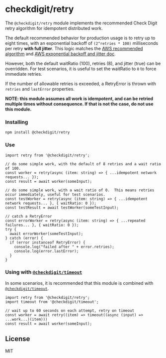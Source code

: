 # checkdigit/retry

The `@checkdigit/retry` module implements the recommended Check Digit retry algorithm for idempotent distributed work.

The default recommended behavior for production usage is to retry up to eight times, with an exponential backoff
of `(2^retries * 100)` milliseconds per retry **with full jitter**.
This logic matches the
[AWS recommended algorithm](https://docs.aws.amazon.com/general/latest/gr/api-retries.html) and
[AWS exponential backoff and jitter doc](https://aws.amazon.com/blogs/architecture/exponential-backoff-and-jitter/).

However, both the default waitRatio (100), retries (8), and jitter (true) can be overridden. For
test scenarios, it is useful to set the waitRatio to `0` to force immediate retries.

If the number of allowable retries is exceeded, a RetryError is thrown with `retries` and `lastError` properties.

**NOTE: this module assumes all work is idempotent, and can be retried multiple times without consequence. If that is
not the case, do not use this module.**

### Installing

`npm install @checkdigit/retry`

### Use

```
import retry from '@checkdigit/retry';

// do some simple work, with the default of 8 retries and a wait ratio of 100.
const worker = retry(async (item: string) => { ...idempotent network requests... });
const result = await worker(someInput);

// do some simple work, with a wait ratio of 0.  This means retries occur immediately, useful for test scenarios.
const testWorker = retry(async (item: string) => { ...idempotent network requests... }, { waitRatio: 0 });
const testResult = await testWorker(someTestInput);

// catch a RetryError
const errorWorker = retry(async (item: string) => { ...repeated failures... }, { waitRatio: 0 });
try {
  await errorWorker(someTestInput);
} catch (error) {
  if (error instanceof RetryError) {
    console.log("failed after " + error.retries);
    console.log(error.lastError);
  }
}

```

### Using with [`@checkdigit/timeout`](https://github.com/checkdigit/timeout)

In some scenarios, it is recommended that this module is combined with
[`@checkdigit/timeout`](https://github.com/checkdigit/timeout).

```
import retry from '@checkdigit/retry';
import timeout from '@checkdigit/timeout';

// wait up to 60 seconds on each attempt, retry on timeout
const worker = await retry((item) => timeout((async (input) => ...work...)(item)))
const result = await worker(someInput);
```

## License

MIT
